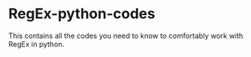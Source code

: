 # RegEx-python-codes
This contains all the codes you need to know to comfortably work with RegEx in python.

